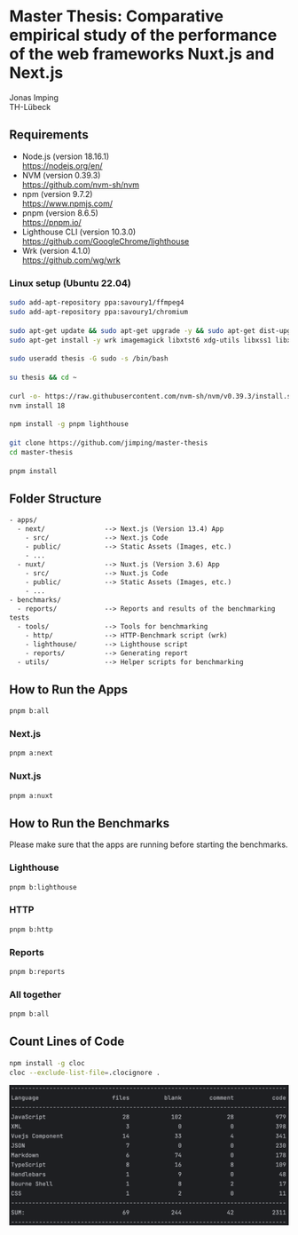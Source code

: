 # Master Thesis: Comparative empirical study of the performance of the web frameworks Nuxt.js and Next.js

Jonas Imping<br>
TH-Lübeck

## Requirements

- Node.js (version 18.16.1)<br>
  https://nodejs.org/en/
- NVM (version 0.39.3)<br>
  https://github.com/nvm-sh/nvm
- npm (version 9.7.2)<br>
  https://www.npmjs.com/
- pnpm (version 8.6.5)<br>
  https://pnpm.io/
- Lighthouse CLI (version 10.3.0)<br>
  https://github.com/GoogleChrome/lighthouse
- Wrk (version 4.1.0)<br>
  https://github.com/wg/wrk

### Linux setup (Ubuntu 22.04)

```bash
sudo add-apt-repository ppa:savoury1/ffmpeg4
sudo add-apt-repository ppa:savoury1/chromium

sudo apt-get update && sudo apt-get upgrade -y && sudo apt-get dist-upgrade -y
sudo apt-get install -y wrk imagemagick libxtst6 xdg-utils libxss1 libxshmfence1 libxrender1 libxrandr2 libxkbcommon0 libxi6 libxfixes3 libxext6  libxdamage1 libxcursor1 libxcomposite1 libxcb1 libxcb-dri3-0 libx11-xcb1 libx11-6 libuuid1 libstdc++6 libpangocairo-1.0-0 libpango-1.0-0 libnss3 libnspr4 libglib2.0-0 libgcc1 libgbm1  libexpat1 libdrm2 libdbus-1-3 libcups2 libcairo2 libc6 libatspi2.0-0 libatk1.0-0 libatk-bridge2.0-0 libasound2 libxrandr2 libatk1.0-0 libatk-bridge2.0-0 libx11-xcb1 libxcb-dri3-0 libxcomposite1 libxcursor1 libxdamage1 libcups2 libdrm2 libgbm1 libgtk-3-0 chromium-browser

sudo useradd thesis -G sudo -s /bin/bash

su thesis && cd ~

curl -o- https://raw.githubusercontent.com/nvm-sh/nvm/v0.39.3/install.sh | bash
nvm install 18

npm install -g pnpm lighthouse

git clone https://github.com/jimping/master-thesis
cd master-thesis

pnpm install
```

## Folder Structure

```
- apps/
  - next/               --> Next.js (Version 13.4) App
    - src/              --> Next.js Code
    - public/           --> Static Assets (Images, etc.)
    - ...
  - nuxt/               --> Nuxt.js (Version 3.6) App
    - src/              --> Nuxt.js Code
    - public/           --> Static Assets (Images, etc.)
    - ...
- benchmarks/
  - reports/            --> Reports and results of the benchmarking tests
  - tools/              --> Tools for benchmarking
    - http/             --> HTTP-Benchmark script (wrk)
    - lighthouse/       --> Lighthouse script
    - reports/          --> Generating report
  - utils/              --> Helper scripts for benchmarking
```

## How to Run the Apps

```bash
pnpm b:all
```


### Next.js

```bash
pnpm a:next
```

### Nuxt.js

```bash
pnpm a:nuxt
```

## How to Run the Benchmarks

Please make sure that the apps are running before starting the benchmarks.

### Lighthouse

```bash
pnpm b:lighthouse
```

### HTTP

```bash
pnpm b:http
```

### Reports

```bash
pnpm b:reports
```

### All together

```bash
pnpm b:all
```

## Count Lines of Code

```bash
npm install -g cloc
cloc --exclude-list-file=.clocignore .
```

![Lines of Code](./screenshots/lines-of-code.png)
